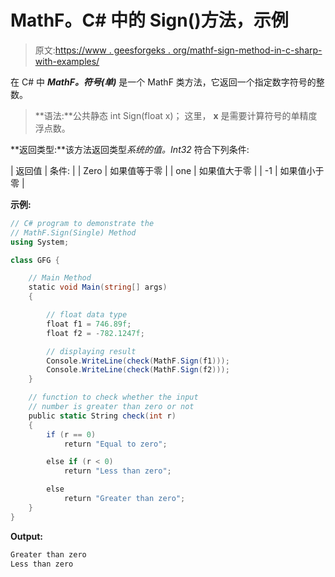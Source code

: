 # MathF。C# 中的 Sign()方法，示例

> 原文:[https://www . geesforgeks . org/mathf-sign-method-in-c-sharp-with-examples/](https://www.geeksforgeeks.org/mathf-sign-method-in-c-sharp-with-examples/)

在 C# 中 ***MathF。符号(单)*** 是一个 MathF 类方法，它返回一个指定数字符号的整数。

> **语法:**公共静态 int Sign(float x)；
> 这里， **x** 是需要计算符号的单精度浮点数。

**返回类型:**该方法返回类型*系统的值。Int32* 符合下列条件:

| 返回值 | 条件: |
| Zero | 如果值等于零 |
| one | 如果值大于零 |
| -1 | 如果值小于零 |

**示例:**

```cs
// C# program to demonstrate the
// MathF.Sign(Single) Method
using System;

class GFG {

    // Main Method
    static void Main(string[] args)
    {

        // float data type
        float f1 = 746.89f;
        float f2 = -782.1247f;

        // displaying result
        Console.WriteLine(check(MathF.Sign(f1)));
        Console.WriteLine(check(MathF.Sign(f2)));
    }

    // function to check whether the input
    // number is greater than zero or not
    public static String check(int r)
    {
        if (r == 0)
            return "Equal to zero";

        else if (r < 0)
            return "Less than zero";

        else
            return "Greater than zero";
    }
}
```

**Output:**

```cs
Greater than zero
Less than zero

```